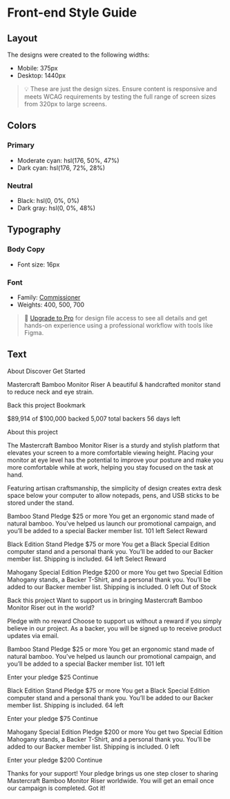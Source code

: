 # Front-end Style Guide

## Layout

The designs were created to the following widths:

- Mobile: 375px
- Desktop: 1440px

> 💡 These are just the design sizes. Ensure content is responsive and meets WCAG requirements by testing the full range of screen sizes from 320px to large screens.

## Colors

### Primary

- Moderate cyan: hsl(176, 50%, 47%)
- Dark cyan: hsl(176, 72%, 28%)

### Neutral

- Black: hsl(0, 0%, 0%)
- Dark gray: hsl(0, 0%, 48%)

## Typography

### Body Copy

- Font size: 16px

### Font

- Family: [Commissioner](https://fonts.google.com/specimen/Commissioner)
- Weights: 400, 500, 700

> 💎 [Upgrade to Pro](https://www.frontendmentor.io/pro?ref=style-guide) for design file access to see all details and get hands-on experience using a professional workflow with tools like Figma.

## Text


  About
  Discover
  Get Started

  Mastercraft Bamboo Monitor Riser
  A beautiful & handcrafted monitor stand to reduce neck and eye strain.

  Back this project
  Bookmark

  $89,914 of $100,000 backed
  5,007 total backers
  56 days left

  About this project

  The Mastercraft Bamboo Monitor Riser is a sturdy and stylish platform that elevates your screen 
  to a more comfortable viewing height. Placing your monitor at eye level has the potential to improve 
  your posture and make you more comfortable while at work, helping you stay focused on the task at hand.

Featuring artisan craftsmanship, the simplicity of design creates extra desk space below your computer 
to allow notepads, pens, and USB sticks to be stored under the stand.
  
  Bamboo Stand
  Pledge $25 or more
  You get an ergonomic stand made of natural bamboo. You've helped us launch our promotional campaign, and 
  you’ll be added to a special Backer member list.
  101 left
  Select Reward

  Black Edition Stand
  Pledge $75 or more
  You get a Black Special Edition computer stand and a personal thank you. You’ll be added to our Backer 
  member list. Shipping is included.
  64 left
  Select Reward

  Mahogany Special Edition
  Pledge $200 or more
  You get two Special Edition Mahogany stands, a Backer T-Shirt, and a personal thank you. You’ll be added 
  to our Backer member list. Shipping is included.
  0 left
  Out of Stock

  <!-- Selection modal start -->

  Back this project
  Want to support us in bringing Mastercraft Bamboo Monitor Riser out in the world?

  Pledge with no reward
  Choose to support us without a reward if you simply believe in our project. As a backer, 
  you will be signed up to receive product updates via email.

  Bamboo Stand
  Pledge $25 or more
  You get an ergonomic stand made of natural bamboo. You've helped us launch our promotional campaign, and
  you’ll be added to a special Backer member list.
  101 left

  <!-- Selected pledge start -->
  Enter your pledge
  $25
  Continue
  <!-- Selected pledge end -->

  Black Edition Stand
  Pledge $75 or more
  You get a Black Special Edition computer stand and a personal thank you. You’ll be added to our Backer
  member list. Shipping is included.
  64 left

  <!-- Selected pledge start -->
  Enter your pledge
  $75
  Continue
  <!-- Selected pledge end -->

  Mahogany Special Edition
  Pledge $200 or more
  You get two Special Edition Mahogany stands, a Backer T-Shirt, and a personal thank you. You’ll be added
  to our Backer member list. Shipping is included.
  0 left

  <!-- Selected pledge  start -->
  Enter your pledge
  $200
  Continue
  <!-- Selected pledge end -->

  <!-- Selection modal end -->

  <!-- Success modal start -->

  Thanks for your support!
  Your pledge brings us one step closer to sharing Mastercraft Bamboo Monitor Riser worldwide. You will get
  an email once our campaign is completed.
  Got it!

  <!-- Success modal end -->

